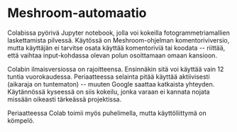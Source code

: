 # Meshroom-automaatio
Colabissa pyörivä Jupyter notebook, jolla voi kokeilla fotogrammetriamallien laskettamista pilvessä. Käytössä on Meshroom-ohjelman komentoriviversio, mutta käyttäjän ei tarvitse osata käyttää komentoriviä tai koodata -- riittää, että vaihtaa input-kohdassa olevan polun osoittamaan omaan kansioon. 

Colabin ilmaisversiossa on rajoitteensa. Ensinnäkin sitä voi käyttää vain 12 tuntia vuorokaudessa. Periaatteessa selainta pitää käyttää aktiivisesti (aikaraja on tuntematon) -- muuten Google saattaa katkaista yhteyden. Käytännössä kyseessä on siis kokeilu, jonka varaan ei kannata nojata missään oikeasti tärkeässä projektissa.

Periaatteessa Colab toimii myös puhelimella, mutta käyttöliittymä on kömpelö. 
